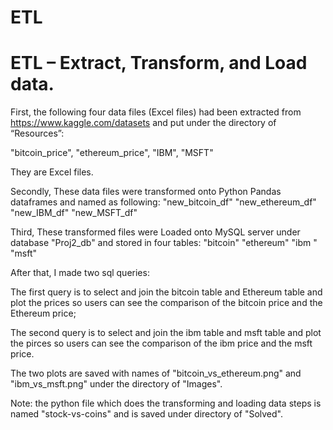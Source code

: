 # ETL

# ETL – Extract, Transform, and Load data.

First, the following four data files (Excel files) had been extracted from https://www.kaggle.com/datasets and put under the directory of “Resources”:

"bitcoin_price",
"ethereum_price",
"IBM",
"MSFT"

They are Excel files. 


Secondly, These data files were transformed onto Python Pandas dataframes and named as following:
"new_bitcoin_df" 
"new_ethereum_df"
"new_IBM_df"
"new_MSFT_df"



Third, These transformed files were Loaded onto MySQL server under database "Proj2_db" and stored in four tables:
"bitcoin"
"ethereum"
"ibm "
"msft"


After that, I made two sql queries: 

The first query is to select and join the bitcoin table and Ethereum table and plot the prices so users can see the comparison of the bitcoin price and the Ethereum price; 

The second query is to select and join the ibm table and msft table and plot the pirces so users can see the comparison of the ibm price and the msft price.  

The two plots are saved with names of "bitcoin_vs_ethereum.png" and "ibm_vs_msft.png" under the directory of "Images".



Note: the python file which does the transforming and loading data steps is named "stock-vs-coins"  and is saved under directory of "Solved".
